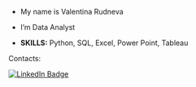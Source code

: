 - My name is Valentina Rudneva
- I’m Data Analyst

- **SKILLS:**  Python, SQL, Excel, Power Point, Tableau
  
Contacts:

<div id="badges">
  <a href="https://www.linkedin.com/in/valentina-rudneva-50651a1b4/">
    <img src="https://img.shields.io/badge/LinkedIn-blue?style=for-the-badge&logo=linkedin&logoColor=white" alt="LinkedIn Badge"/>
  </a>
</div>
